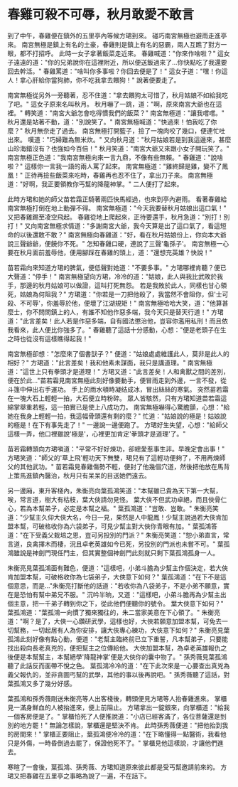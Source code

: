 # 春雞可殺不可辱，秋月敢愛不敢言

到了中午，春雞便在鎮外的五里亭內等候方珺到來。 碰巧南宮無極也避雨走進亭來。 南宮無極是鎮上有名的土豪，春雞則是鎮上有名的惡霸，兩人互瞧了對方一眼，都不打招呼。 此時一女子拿著飯菜走近來。 春雞喊道："你來作啥啦？" 這女子遠遠的道："你的兄弟說你在這裡附近，所以便送飯過來了...你快點吃了我還要回去幹活。" 春雞罵道："啥叫你多事啦？你回去便是了！" 這女子道："嘿！你這人！拿心肝給你當狗肺，你不吃我拿去餵狗！" 說著便要走了。

南宮無極從另外一旁聽著，忍不住道："拿去餵狗太可惜了，秋月姑娘不如給我吃了吧。" 這女子原來名叫秋月。 秋月嚇了一跳，道："啊，原來南宮大爺也在這裡。" 轉笑道："南宮大爺怎會吃得慣我們的飯菜？" 南宮無極道："讓我嚐嚐。" 秋月還是站著不動，道："別說笑了。" 南宮無極喊道："快過來！怕我吃了你麼？" 秋月無奈走了過去。 南宮無極打開籃子，撿了一塊肉咬了幾口，便連忙吐出來。 嘆道："巧婦難為無米炊。" 又向秋月道："秋月姑娘若是到我這邊來，甚麼山珍海錯沒有？也強如今百倍！" 秋月笑道："南宮大爺又來跟小女子開玩笑了。" 南宮無極正色道："我南宮無極向來一言九鼎，不像有些無賴。" 春雞道："說啥啦？" 這樣你一言我一語的兩人罵了起來。 南宮無極道："雞終歸是雞，變不了鳳凰！" 正待再撿些飯菜來吃時，春雞再也忍不住了，拿出刀子來。 南宮無極道："好啊，我正要領教你丐幫的降龍神掌。" 二人便打了起來。

此時方珺和她的師父苗若霜正騎著兩匹快馬經過，也來到亭內避雨。 看著春雞給南宮無極打倒在地上動彈不得。 南宮無極道："今天我要替秋月姑娘出這口氣！" 又把春雞踢至凌空飛起。 春雞從地上爬起來，正待要還手，秋月急道："別打！別打！" 又向南宮無極求情道："多謝南宮大爺，我今天算是出了這口氣了，看這短命的以後還敢不敢？" 南宮無極向春雞道："好，看在秋月姑娘份上，你向本大爺說三聲爺爺，便饒你不死。" 怎知春雞口硬，連說了三聲'龜孫子'。 南宮無極一心要在秋月面前羞辱他，便用腳踩在春雞的頭上，道："還想充英雄？快說！"

苗若霜向來知道方珺的脾氣，便低聲對她道："不要多事。" 方珺哪裡肯聽？便已大聲道："停手！" 南宮無極望向方珺，冷冷的道："姑娘，此人與我比武敗於我手，那邊的秋月姑娘可以做證，這叫打死無怨。 若是我敗於此人，同樣也甘心領死，姑娘為何阻我？" 方珺道："你若是一刀把他殺了，我當然不會阻你，但'士可殺、不可辱'，你羞辱於他，便壞了江湖規矩！" 南宮無極哈哈大笑，道："他算甚麼士，你不問問鎮上的人，有誰不知他作惡多端，我今天只是替天行道！" 方珺道："此言差矣！此人若是作惡多端，自有國法懲治他，豈容你濫用私刑！而且依我看來，此人便比你強多了。" 春雞聽了這話十分感動，心想："便是老頭子在生之時也從沒有這樣瞧得起我！"

南宮無極卻想："怎麼來了個書獃子？" 便道："姑娘處處維護此人，莫非是此人的相好？" 方珺道："此言差矣！我和他素未謀面，我只是講道理。" 南宮無極道："這世上只有拳頭才是道理！" 方珺又道："此言差矣！人和禽獸之間的差別，便在於此..."苗若霜見南宮無極此刻好像要動手，便冒雨走到外邊，一言不發，從斗篷中伸出右手運功。 手上的雨水頓時凝结成冰，冒出絲絲的寒氣。 突然苗若霜在一塊大石上輕輕一拍，大石便立時粉碎。 眾人皆駭然，只有方珺知道苗若霜這綿掌舉重若輕，這一拍實已是使上八成功力。 南宮無極嚇得心驚膽顫，心想："給她在我身上輕輕一拍，我這幅骨頭還有剩的麼？" 忙道："姑娘說的極是！姑娘說的極是！在下有事先走了！" 一邊說一邊便跑了。 方珺好生失望，心想："給師父這樣一弄，他口裡雖說'極是'，心裡更加肯定'拳頭才是道理'了。"

苗若霜轉頭向方珺嗔道："平常不好好煉功，卻總愛惹事生非。早晚定會出事！" 方珺笑道："師父的'草上飛'輕功天下無雙，珺兒有了這輕功便夠了，不用再煉師父的其他武功。" 苗若霜見春雞傷勢不輕，便封了他幾個穴道，然後把他放在馬背上策馬進鎮內醫治，秋月只有呆呆的目送她們遠去。

另一邊廂，東升客棧內，朱衡亮向葉孤鴻笑道："本幫雖已貴為天下第一大幫，唉，常言道，樹大有枯枝，葉大俠請勿見怪。 葉大俠不但武功卓絕，而且俠骨仁心，若為本幫弟子，必定是本幫之福。" 葉孤鴻道："豈敢、豈敢。" 朱衡亮笑道："少幫主久仰大俠大名，今日一見，果然是人中龍鳳！少幫主說過若大俠肯加盟本幫，可破格收你為六袋弟子，可見少幫主對大俠你青眼有加。" 葉孤鴻答道："在下受義父栽培之恩，豈可另投別的門派？" 朱衡亮笑道："恕小弟直言，常言道，良禽擇木而棲，況且卓老英雄如今已死，另投別的門派也未嘗不可。" 葉孤鴻雖說是神劍門現任門主，但其實整個神劍門此刻就只剩下葉孤鴻孤身一人。

朱衡亮見葉孤鴻面有難色，便道："這樣吧，小弟斗膽為少幫主作個決定，若大俠肯加盟本幫，可破格收你為七袋弟子，大俠意下如何？" 葉孤鴻道："在下不是這個意思，而是..."朱衡亮打斷他的話道："若收你為八袋弟子，不是小弟不願意，實在是恐怕有幫中弟兄不服。" 沉吟半晌，又道："這樣吧，小弟斗膽再為少幫主出個主意，把一千弟子轉到你之下，從此他們便聽你的號令。 葉大俠意下如何？" 葉孤鴻道："葉孤鴻一向慣了獨來獨往的，朱二當家美意在下心領了。" 朱衡亮道："啊？是了，大俠一心鑽研武學，這樣也好，大俠若願意加盟本幫，可免去一切幫務，一切起居有人為你安排，讓大俠專心練功，大俠意下如何？" 朱衡亮見葉孤鴻此刻好像有點心動，便道："老幫主臨終前已立下重誓，凡本幫弟子，只要能找出殺向長老真兇的，便把幫主之位傳給他。 大俠加盟本幫，為卓老英雄報仇之後便是本幫幫主，本幫絕學'降龍神掌'便是大俠你的囊中物了。" 孫秀薇見葉孤鴻聽了此話反而面帶不悅之色。 葉孤鴻冷冷的道："在下此次來是一心要查出真兇為義父報仇的，並非貪圖丐幫的武學，其他的事以後再說吧。" 孫秀薇聽了這話，對葉孤鴻又多了幾分好感。

葉孤鴻和孫秀薇剛送朱衡亮等人出客棧後，轉頭便見方珺等人抬春雞進來。 掌櫃見一滿身鮮血的人被抬進來，便上前阻止。 方珺拿出一錠銀來，向掌櫃道："給我一個客房便是了。" 掌櫃怕死了人便推說道："小店已經客滿了，各位菩薩還是到別的地方罷！" 無論怎樣說，掌櫃還是堅決不肯。 此時孫秀薇便道："把他抬到我的房間來！" 掌櫃正要阻止，葉孤鴻便冷冷的道："在下略懂得一點醫術，我看他只是外傷，一時昏倒過去罷了，保證他死不了。" 掌櫃見他這樣說，才讓他們進去。

寒暄了一會後，葉孤鴻、孫秀薇、方珺知道原來彼此都是受丐幫邀請前來的。 方珺又把春雞在五里亭之事略為說了一遍，不在話下。
